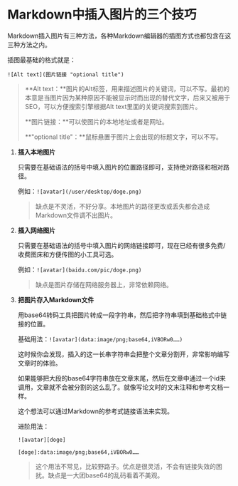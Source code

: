 # Markdown中插入图片的三个技巧

Markdown插入图片有三种方法，各种Markdown编辑器的插图方式也都包含在这三种方法之内。

插图最基础的格式就是：

`![Alt text](图片链接 "optional title")`

> **Alt text：**图片的Alt标签，用来描述图片的关键词，可以不写。最初的本意是当图片因为某种原因不能被显示时而出现的替代文字，后来又被用于SEO，可以方便搜索引擎根据Alt text里面的关键词搜索到图片。
>
> **图片链接：**可以使图片的本地地址或者是网址。
>
> **"optional title"：**鼠标悬置于图片上会出现的标题文字，可以不写。

1. **插入本地图片**

   只需要在基础语法的括号中填入图片的位置路径即可，支持绝对路径和相对路径。

   例如：`![avatar](/user/desktop/doge.png)`

   > 缺点是不灵活，不好分享。本地图片的路径更改或丢失都会造成Markdown文件调不出图片。

2. **插入网络图片**

   只需要在基础语法的括号中填入图片的网络链接即可，现在已经有很多免费/收费图床和方便传图的小工具可选。

   例如：`![avatar](baidu.com/pic/doge.png)`

   > 缺点是图片存储在网络服务器上，非常依赖网络。

3. **把图片存入Markdown文件**

   用base64转码工具把图片转成一段字符串，然后把字符串填到基础格式中链接的位置。

   基础用法：`![avatar](data:image/png;base64,iVBORw0……)`

   这时候你会发现，插入的这一长串字符串会把整个文章分割开，非常影响编写文章时的体验。

   如果能够把大段的base64字符串放在文章末尾，然后在文章中通过一个id来调用，文章就不会被分割的这么乱了。就像写论文时的文末注释和参考文档一样。

   这个想法可以通过Markdown的参考式链接语法来实现。

   进阶用法：

   `![avatar][doge]`

   `[doge]:data:image/png;base64,iVBORw0……`

   > 这个用法不常见，比较野路子。优点是很灵活，不会有链接失效的困扰。缺点是一大团base64的乱码看着不美观。